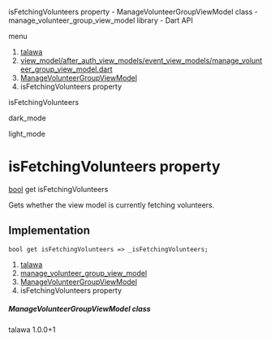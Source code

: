 




isFetchingVolunteers property - ManageVolunteerGroupViewModel class - manage\_volunteer\_group\_view\_model library - Dart API







menu

1. [talawa](../../index.html)
2. [view\_model/after\_auth\_view\_models/event\_view\_models/manage\_volunteer\_group\_view\_model.dart](../../file-___home_harshil_Desktop_open-source_palisadoes_talawa_lib_view_model_after_auth_view_models_event_view_models_manage_volunteer_group_view_model/)
3. [ManageVolunteerGroupViewModel](../../file-___home_harshil_Desktop_open-source_palisadoes_talawa_lib_view_model_after_auth_view_models_event_view_models_manage_volunteer_group_view_model/ManageVolunteerGroupViewModel-class.html)
4. isFetchingVolunteers property

isFetchingVolunteers


dark\_mode

light\_mode




# isFetchingVolunteers property


[bool](https://api.flutter.dev/flutter/dart-core/bool-class.html)
get
isFetchingVolunteers

Gets whether the view model is currently fetching volunteers.


## Implementation

```
bool get isFetchingVolunteers => _isFetchingVolunteers;
```


 


1. [talawa](../../index.html)
2. [manage\_volunteer\_group\_view\_model](../../file-___home_harshil_Desktop_open-source_palisadoes_talawa_lib_view_model_after_auth_view_models_event_view_models_manage_volunteer_group_view_model/)
3. [ManageVolunteerGroupViewModel](../../file-___home_harshil_Desktop_open-source_palisadoes_talawa_lib_view_model_after_auth_view_models_event_view_models_manage_volunteer_group_view_model/ManageVolunteerGroupViewModel-class.html)
4. isFetchingVolunteers property

##### ManageVolunteerGroupViewModel class





talawa
1.0.0+1






